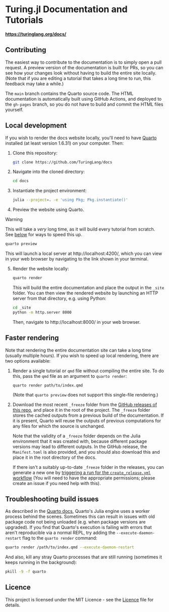 # Turing.jl Documentation and Tutorials

**https://turinglang.org/docs/**

## Contributing

The easiest way to contribute to the documentation is to simply open a pull request.
A preview version of the documentation is built for PRs, so you can see how your changes look without having to build the entire site locally.
(Note that if you are editing a tutorial that takes a long time to run, this feedback may take a while.)

The `main` branch contains the Quarto source code.
The HTML documentation is automatically built using GitHub Actions, and deployed to the `gh-pages` branch, so you do not have to build and commit the HTML files yourself.

## Local development

If you wish to render the docs website locally, you'll need to have [Quarto](https://quarto.org/docs/download/) installed (at least version 1.6.31) on your computer.
Then:

1. Clone this repository:

   ```bash
   git clone https://github.com/TuringLang/docs
   ```

2. Navigate into the cloned directory:

   ```bash
   cd docs
   ```

3. Instantiate the project environment:

   ```bash
   julia --project=. -e 'using Pkg; Pkg.instantiate()'
   ```

4. Preview the website using Quarto.

> [!WARNING]
> This will take a _very_ long time, as it will build every tutorial from scratch. See [below](#faster-rendering) for ways to speed this up.

   ```bash
   quarto preview
   ```

   This will launch a local server at http://localhost:4200/, which you can view in your web browser by navigating to the link shown in your terminal.

5. Render the website locally:

   ```bash
   quarto render
   ```

   This will build the entire documentation and place the output in the `_site` folder.
   You can then view the rendered website by launching an HTTP server from that directory, e.g. using Python:

   ```bash
   cd _site
   python -m http.server 8000
   ```

   Then, navigate to http://localhost:8000/ in your web browser.

## Faster rendering

Note that rendering the entire documentation site can take a long time (usually multiple hours).
If you wish to speed up local rendering, there are two options available:

1. Render a single tutorial or `qmd` file without compiling the entire site.
   To do this, pass the `qmd` file as an argument to `quarto render`:

   ```
   quarto render path/to/index.qmd
   ```
   
   (Note that `quarto preview` does not support this single-file rendering.)

2. Download the most recent `_freeze` folder from the [GitHub releases of this repo](https://github.com/turinglang/docs/releases), and place it in the root of the project.
   The `_freeze` folder stores the cached outputs from a previous build of the documentation.
   If it is present, Quarto will reuse the outputs of previous computations for any files for which the source is unchanged.

   Note that the validity of a `_freeze` folder depends on the Julia environment that it was created with, because different package versions may lead to different outputs.
   In the GitHub release, the `Manifest.toml` is also provided, and you should also download this and place it in the root directory of the docs.
   
   If there isn't a suitably up-to-date `_freeze` folder in the releases, you can generate a new one by [triggering a run for the `create_release.yml` workflow](https://github.com/TuringLang/docs/actions/workflows/create_release.yml) (You will need to have the appropriate permissions; please create an issue if you need help with this).

## Troubleshooting build issues

As described in the [Quarto docs](https://quarto.org/docs/computations/julia.html#using-the-julia-engine), Quarto's Julia engine uses a worker process behind the scenes.
Sometimes this can result in issues with old package code not being unloaded (e.g. when package versions are upgraded).
If you find that Quarto's execution is failing with errors that aren't reproducible via a normal REPL, try adding the `--execute-daemon-restart` flag to the `quarto render` command:

```bash
quarto render /path/to/index.qmd --execute-daemon-restart
```

And also, kill any stray Quarto processes that are still running (sometimes it keeps running in the background):

```bash
pkill -9 -f quarto
```

## Licence

This project is licensed under the MIT Licence - see the [Licence](Licence) file for details.
